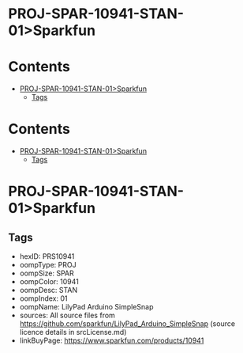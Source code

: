 
PROJ-SPAR-10941-STAN-01>Sparkfun
================================

Contents
========

* [PROJ-SPAR-10941-STAN-01>Sparkfun](#proj-spar-10941-stan-01sparkfun)
	* [Tags](#tags)

Contents
========

* [PROJ-SPAR-10941-STAN-01>Sparkfun](#proj-spar-10941-stan-01sparkfun)
	* [Tags](#tags)

# PROJ-SPAR-10941-STAN-01>Sparkfun

## Tags

- hexID: PRS10941
- oompType: PROJ
- oompSize: SPAR
- oompColor: 10941
- oompDesc: STAN
- oompIndex: 01
- oompName: LilyPad Arduino SimpleSnap
- sources: All source files from https://github.com/sparkfun/LilyPad_Arduino_SimpleSnap (source licence details in srcLicense.md)
- linkBuyPage: https://www.sparkfun.com/products/10941
